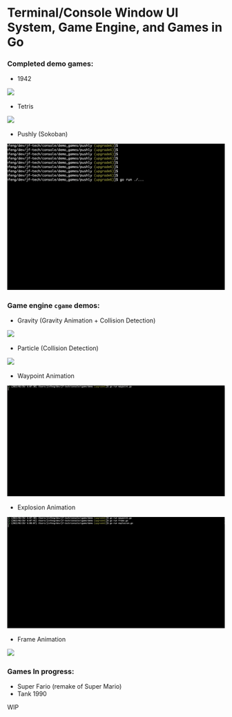 # Terminal/Console Window UI System, Game Engine, and Games in Go

### Completed demo games:
- 1942

![](./demo_games/1942/resources/1942.gif)

- Tetris

![](./demo_games/tetris/resources/tetris.gif)

- Pushly (Sokoban)

![](./demo_games/pushly/resources/pushly.gif)

### Game engine `cgame` demos:

- Gravity (Gravity Animation + Collision Detection)

![](./cgame/demo/resources/gravity.gif)

- Particle (Collision Detection)

![](./cgame/demo/resources/particle.gif)

- Waypoint Animation

![](./cgame/demo/resources/waypoint.gif)

- Explosion Animation

![](./cgame/demo/resources/explosion.gif)

- Frame Animation

![](./cgame/demo/resources/frame.gif)

### Games In progress:
- Super Fario (remake of Super Mario)
- Tank 1990

WIP
